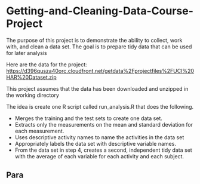 # Getting-and-Cleaning-Data-Course-Project
The purpose of this project is to demonstrate the ability to collect, work with, and clean a data set. The goal is to prepare tidy data that can be used for later analysis

Here are the data for the project:
https://d396qusza40orc.cloudfront.net/getdata%2Fprojectfiles%2FUCI%20HAR%20Dataset.zip 

This project assumes that the data has been downloaded and unzipped in the working directory

The idea is create one R script called run_analysis.R that does the following. 

* Merges the training and the test sets to create one data set.
* Extracts only the measurements on the mean and standard deviation for each measurement. 
* Uses descriptive activity names to name the activities in the data set
* Appropriately labels the data set with descriptive variable names. 
* From the data set in step 4, creates a second, independent tidy data set with the average of each variable for each activity and each subject.

## Para
